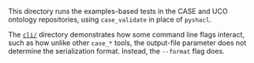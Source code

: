 This directory runs the examples-based tests in the CASE and UCO ontology repositories, using `case_validate` in place of `pyshacl`.

The [`cli/`](cli/) directory demonstrates how some command line flags interact, such as how unlike other `case_*` tools, the output-file parameter does not determine the serialization format.  Instead, the `--format` flag does.
